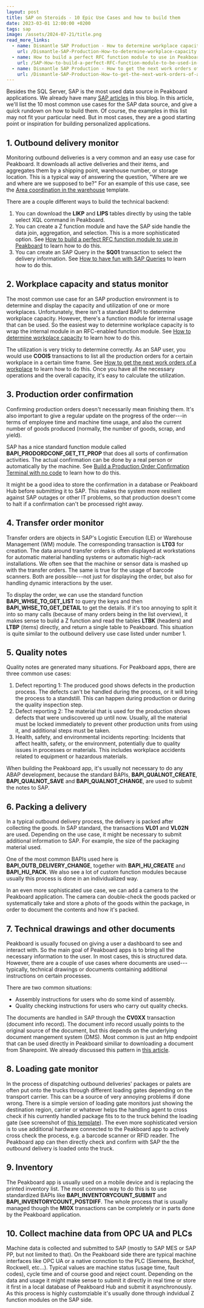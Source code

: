 ```yaml
---
layout: post
title: SAP on Steroids - 10 Epic Use Cases and how to build them
date: 2023-03-01 12:00:00 +0200
tags: sap
image: /assets/2024-07-21/title.png
read_more_links:
  - name: Dismantle SAP Production - How to determine workplace capacity
    url: /Dismantle-SAP-Production-How-to-determine-workplace-capacity.html
  - name: How to build a perfect RFC function module to use in Peakboard
    url: /SAP-How-to-build-a-perfect-RFC-function-module-to-be-used-in-Peakboard.html
  - name: Dismantle SAP Production - How to get the next work orders of a workplace by using COOIS transaction
    url: /Dismantle-SAP-Production-How-to-get-the-next-work-orders-of-a-workplace-by-using-COOIS-transaction-in-Peakboard.html
---
```

Besides the SQL Server, SAP is the most used data source in Peakboard applications. We already have many [SAP articles](/category/sap) in this blog.
In this article, we'll list the 10 most common use cases for the SAP data source, and give a quick rundown on how to build them. Of course, the examples in this list may not fit your particular need. But in most cases, they are a good starting point or inspiration for building personalized applications.

## 1. Outbound delivery monitor

Monitoring outbound deliveries is a very common and an easy use case for Peakboard. It downloads all active deliveries and their items, and aggregates them by a shipping point, warehouse number, or storage location. This is a typical way of answering the question, "Where are we and where are we supposed to be?" For an example of this use case, see the [Area coordination in the warehouse](https://templates.peakboard.com/Warehouse-Management-Areas-Coordination-With-SAP/en) template.

There are a couple different ways to build the technical backend:

1. You can download the **LIKP** and **LIPS** tables directly by using the table select XQL command in Peakboard.
2. You can create a Z function module and have the SAP side handle the data join, aggregation, and selection. This is a more sophisticated option. See [How to build a perfect RFC function module to use in Peakboard](https://how-to-dismantle-a-peakboard-box.com/SAP-How-to-build-a-perfect-RFC-function-module-to-be-used-in-Peakboard.html) to learn how to do this.
3. You can create an SAP Query in the **SQ01** transaction to select the delivery information. See [How to have fun with SAP Queries](https://how-to-dismantle-a-peakboard-box.com/Easy-access-to-complex-SAP-data-or-how-to-have-fun-with-SAP-Queries.html) to learn how to do this.

## 2. Workplace capacity and status monitor 

The most common use case for an SAP production environment is to determine and display the capacity and utilization of one or more workplaces.
Unfortunately, there isn't a standard BAPI to determine workplace capacity. However, there's a function module for internal usage that can be used. So the easiest way to determine workplace capacity is to wrap the internal module in an RFC-enabled function module. See [How to determine workplace capacity](/Dismantle-SAP-Production-How-to-determine-workplace-capacity.html) to learn how to do this.

The utilization is very tricky to determine correctly. As an SAP user, you would use **COOIS** transactions to list all the production orders for a certain workplace in a certain time frame.
See [How to get the next work orders of a workplace](/Dismantle-SAP-Production-How-to-get-the-next-work-orders-of-a-workplace-by-using-COOIS-transaction-in-Peakboard.html) to learn how to do this.
Once you have all the necessary operations and the overall capacity, it's easy to calculate the utilization.

## 3. Production order confirmation 

Confirming production orders doesn't necessarily mean finishing them. It's also important to give a regular update on the progress of the order---in terms of employee time and machine time usage, and also the current number of goods produced (normally, the number of goods, scrap, and yield).

SAP has a nice standard function module called **BAPI_PRODORDCONF_GET_TT_PROP** that does all sorts of confirmation activities. 
The actual confirmation can be done by a real person or automatically by the machine. See [Build a Production Order Confirmation Terminal with no code](/SAP-Production-Build-a-Production-Order-Confirmation-Terminal-with-no-code.html) to learn how to do this.

It might be a good idea to store the confirmation in a database or Peakboard Hub before submitting it to SAP. This makes the system more resilient against SAP outages or other IT problems, so that production doesn't come to halt if a confirmation can't be processed right away.

## 4. Transfer order monitor 

Transfer orders are objects in SAP's Logistic Execution (LE) or Warehouse Management (WM) module. The corresponding transaction is **LT03** for creation.
The data around transfer orders is often displayed at workstations for automatic material handling systems or automatic high-rack installations. We often see that the machine or sensor data is mashed up with the transfer orders. The same is true for the usage of barcode scanners. Both are possible---not just for displaying the order, but also for handling dynamic interactions by the user.

To display the order, we can use the standard function **BAPI_WHSE_TO_GET_LIST** to query the keys and then **BAPI_WHSE_TO_GET_DETAIL** to get the details. If it's too annoying to split it into so many calls (because of many orders being in the list overview), it makes sense to build a Z function and read the tables **LTBK** (headers) and **LTBP** (items) directly, and return a single table to Peakboard. This situation is quite similar to the outbound delivery use case listed under number 1.

## 5. Quality notes

Quality notes are generated many situations. For Peakboard apps, there are three common use cases:
1. Defect reporting 1: The produced good shows defects in the production process. The defects can't be handled during the process, or it will bring the process to a standstill. This can happen during production or during the quality inspection step.
2. Defect reporting 2: The material that is used for the production shows defects that were undiscovered up until now. Usually, all the material must be locked immediately to prevent other production units from using it, and additional steps must be taken.
3. Health, safety, and environmental incidents reporting: Incidents that affect health, safety, or the environment, potentially due to quality issues in processes or materials. This includes workplace accidents related to equipment or hazardous materials.

When building the Peakboard app, it's usually not necessary to do any ABAP development, because the standard BAPIs, **BAPI_QUALNOT_CREATE**, **BAPI_QUALNOT_SAVE** and **BAPI_QUALNOT_CHANGE**, are used to submit the notes to SAP. 

## 6. Packing a delivery 

In a typical outbound delivery process, the delivery is packed after collecting the goods. In SAP standard, the transactions **VL01** and **VL02N** are used. Depending on the use case, it might be necessary to submit additional information to SAP. For example, the size of the packaging material used.

One of the most common BAPIs used here is **BAPI_OUTB_DELIVERY_CHANGE**, together with **BAPI_HU_CREATE** and **BAPI_HU_PACK**. We also see a lot of custom function modules because usually this process is done in an individualized way.

In an even more sophisticated use case, we can add a camera to the Peakboard application. The camera can double-check the goods packed or systematically take and store a photo of the goods within the package, in order to document the contents and how it's packed.

## 7. Technical drawings and other documents

Peakboard is usually focused on giving a user a dashboard to see and interact with. So the main goal of Peakboard apps is to bring all the necessary information to the user. In most cases, this is structured data. However, there are a couple of use cases where documents are used---typically, technical drawings or documents containing additional instructions on certain processes.

There are two common situations:

* Assembly instructions for users who do some kind of assembly.
* Quality checking instructions for users who carry out quality checks.

The documents are handled in SAP through the **CV0XX** transaction (document info record). The document info record usually points to the original source of the document, but this depends on the underlying document mangement system (DMS). Most common is just an http endpoint that can be used directly in Peakboard similiar to downloading a document from Sharepoint. We already discussed this pattern in [this article](/Dismantle-Sharepoint-How-to-use-a-document-library-to-store-techical-drawings-and-download-them-to-Peakboard-dynamically.html). 

## 8. Loading gate monitor 
In the process of dispatching outbound deliveries' packages or palets are often put onto the trucks through different loading gates depending on the transport carrier. This can be a source of very annoying problems if done wrong. There is a simple version of loading gate monitors just showing the destination region, carrier or whatever helps the handling agent to cross check if his currently handled package fits to to the truck behind the loading gate (see screenshot of [this template](https://templates.peakboard.com/Overview-Truck-Loading/en)). The even more sophisticated version is to use additional hardware connected to the Peakboard app to actively cross check the process, e.g. a barcode scanner or RFID reader. The Peakboard app can then directly check and confirm with SAP the the outbound delivery is loaded onto the truck. 

## 9. Inventory
The Peakboard app is usually used on a mobile device and is replacing the printed inventory list. The most common way to do this is to use standardized BAPIs like **BAPI_INVENTORYCOUNT_SUBMIT** and **BAPI_INVENTORYCOUNT_POSTDIFF**. The whole process that is usually managed though the **MI0X** transactions can be completely or in parts done by the Peakboard application.

## 10. Collect machine data from OPC UA and PLCs
Machine data is collected and submitted to SAP (mostly to SAP MES or SAP PP, but not limited to that). On the Peakboard side there are typical machine interfaces like OPC UA or a native connction to the PLC (Siemens, Beckhof, Rockwell, etc...). Typical values are machine status (usage time, fault codes), cycle time and of course good and reject count. Depending on the data and usage it might make sense to submit it directly in real time or store it first in a local database of Peakboard Hub and submit it asynchronously. As this process is highly customziable it's usually done through indvidual Z function modules on the SAP side.


